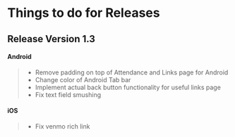 # Things to do for Releases

## Release Version 1.3
#### Android
>- Remove padding on top of Attendance and Links page for Android
>- Change color of Android Tab bar 
>- Implement actual back button functionality for useful links page
>- Fix text field smushing 

#### iOS
>- Fix venmo rich link
